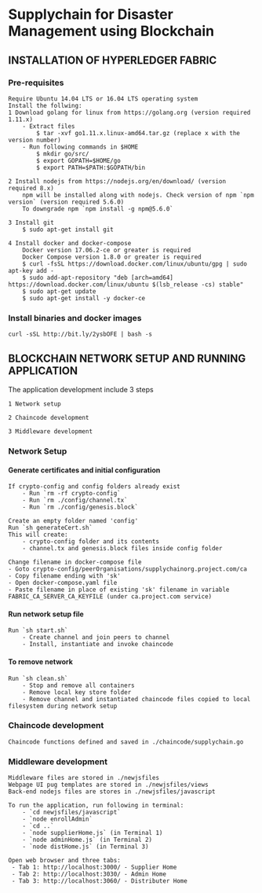 # **Supplychain for Disaster Management using Blockchain**

## **INSTALLATION OF HYPERLEDGER FABRIC**

### **Pre-requisites**
	Require Ubuntu 14.04 LTS or 16.04 LTS operating system
	Install the follwing:
	1 Download golang for linux from https://golang.org (version required 1.11.x)
		- Extract files
			$ tar -xvf go1.11.x.linux-amd64.tar.gz (replace x with the version number)
		- Run following commands in $HOME
			$ mkdir go/src/
			$ export GOPATH=$HOME/go
			$ export PATH=$PATH:$GOPATH/bin

	2 Install nodejs from https://nodejs.org/en/download/ (version required 8.x)
		npm will be installed along with nodejs. Check version of npm `npm version` (version required 5.6.0)
		To downgrade npm `npm install -g npm@5.6.0`

	3 Install git
		$ sudo apt-get install git

	4 Install docker and docker-compose
		Docker version 17.06.2-ce or greater is required
		Docker Compose version 1.8.0 or greater is required
		$ curl -fsSL https://download.docker.com/linux/ubuntu/gpg | sudo apt-key add -
		$ sudo add-apt-repository "deb [arch=amd64] https://download.docker.com/linux/ubuntu $(lsb_release -cs) stable"
		$ sudo apt-get update
		$ sudo apt-get install -y docker-ce

### **Install binaries and docker images**
	curl -sSL http://bit.ly/2ysbOFE | bash -s



## **BLOCKCHAIN NETWORK SETUP AND RUNNING APPLICATION**

The application development include 3 steps
	
	1 Network setup
	
	2 Chaincode development
	
	3 Middleware development

### **Network Setup**

#### **Generate certificates and initial configuration**
	If crypto-config and config folders already exist
		- Run `rm -rf crypto-config`
		- Run `rm ./config/channel.tx`
		- Run `rm ./config/genesis.block`

	Create an empty folder named 'config'
	Run `sh generateCert.sh`
	This will create:
		- crypto-config folder and its contents
		- channel.tx and genesis.block files inside config folder

	Change filename in docker-compose file
	- Goto crypto-config/peerOrganisations/supplychainorg.project.com/ca
	- Copy filename ending with 'sk'
	- Open docker-compose.yaml file
	- Paste filename in place of existing 'sk' filename in variable FABRIC_CA_SERVER_CA_KEYFILE (under ca.project.com service)

#### **Run network setup file**
	Run `sh start.sh`
		- Create channel and join peers to channel
		- Install, instantiate and invoke chaincode

#### **To remove network**
	Run `sh clean.sh`
		- Stop and remove all containers
		- Remove local key store folder
		- Remove channel and instantiated chaincode files copied to local filesystem during network setup

### **Chaincode development**

	Chaincode functions defined and saved in ./chaincode/supplychain.go

### **Middleware development**

	Middleware files are stored in ./newjsfiles
	Webpage UI pug templates are stored in ./newjsfiles/views
	Back-end nodejs files are stores in ./newjsfiles/javascript

	To run the application, run following in terminal:
		- `cd newjsfiles/javascript`
		- `node enrollAdmin`
		- `cd ..`
		- `node supplierHome.js` (in Terminal 1)
		- `node adminHome.js` (in Terminal 2)
		- `node distHome.js` (in Terminal 3)

	Open web browser and three tabs:
	 - Tab 1: http://localhost:3000/ - Supplier Home
	 - Tab 2: http://localhost:3030/ - Admin Home
	 - Tab 3: http://localhost:3060/ - Distributer Home
